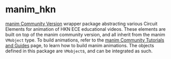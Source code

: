 manim_hkn
=========
[manim Community Version](https://docs.manim.community/en/stable/index.html#) wrapper package abstracting various Circuit Elements for animation of HKN ECE educational videos. These elements are built on top of the manim community version, and all inherit from the manim `VMobject` type. To build animations, refer to the [manim Community Tutorials and Guides](https://docs.manim.community/en/stable/tutorials_guides.html) page, to learn how to build manim animations. The objects defined in this package are `VMobject`s, and can be integrated as such.
